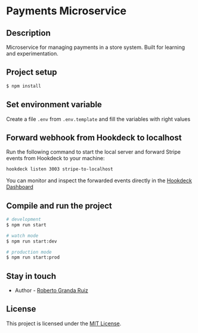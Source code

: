 # Payments Microservice

## Description

Microservice for managing payments in a store system. Built for learning and experimentation.

## Project setup

```bash
$ npm install
```

## Set environment variable

Create a file `.env` from `.env.template` and fill the variables with right values

## Forward webhook from Hookdeck to localhost

Run the following command to start the local server and forward Stripe events from Hookdeck to your machine:

```bash
hookdeck listen 3003 stripe-to-localhost
```

You can monitor and inspect the forwarded events directly in the [Hookdeck Dashboard](https://dashboard.hookdeck.com/events)

## Compile and run the project

```bash
# development
$ npm run start

# watch mode
$ npm run start:dev

# production mode
$ npm run start:prod
```

## Stay in touch

- Author - [Roberto Granda Ruiz](https://www.linkedin.com/in/roberto-granda-ruiz-37214b128/)

## License

This project is licensed under the [MIT License](./LICENSE).
